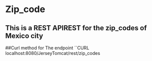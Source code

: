 # Zip_code
## This is a REST APIREST for the zip_codes of Mexico city

##Curl method for The endpoint
´´CURL localhost:8080/JerseyTomcat/rest/zip_codes
   
 
